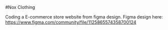 #Nox Clothing

Coding a E-commerce store website from figma design.
Figma design here: https://www.figma.com/community/file/1125865574358700124